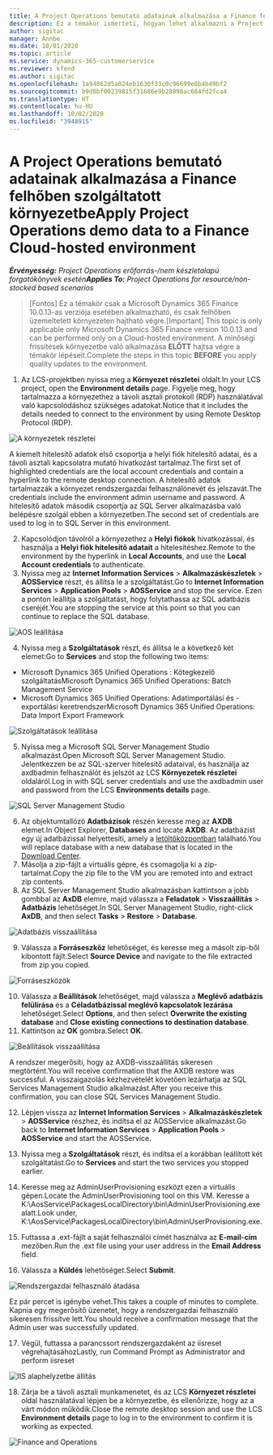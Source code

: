 ```yaml
---
title: A Project Operations bemutató adatainak alkalmazása a Finance felhőben szolgáltatott környezetbe
description: Ez a témakör ismerteti, hogyan lehet alkalmazni a Project Operations bemutató adatait a Dynamics 365 Finance felhőben szolgáltatott környezetre.
author: sigitac
manager: Annbe
ms.date: 10/01/2020
ms.topic: article
ms.service: dynamics-365-customerservice
ms.reviewer: kfend
ms.author: sigitac
ms.openlocfilehash: 1a94862d5a024eb1630f33c0c96699e8b4b49bf2
ms.sourcegitcommit: b9d8bf00239815f31686e9b28998ac684fd2fca4
ms.translationtype: HT
ms.contentlocale: hu-HU
ms.lasthandoff: 10/02/2020
ms.locfileid: "3948915"
---
```

# <a name="apply-project-operations-demo-data-to-a-finance-cloud-hosted-environment"></a><span data-ttu-id="45e8f-103">A Project Operations bemutató adatainak alkalmazása a Finance felhőben szolgáltatott környezetbe</span><span class="sxs-lookup"><span data-stu-id="45e8f-103">Apply Project Operations demo data to a Finance Cloud-hosted environment</span></span>

<span data-ttu-id="45e8f-104">_**Érvényesség:** Project Operations erőforrás-/nem készletalapú forgatókönyvek esetén_</span><span class="sxs-lookup"><span data-stu-id="45e8f-104">_**Applies To:** Project Operations for resource/non-stocked based scenarios_</span></span>

><span data-ttu-id="45e8f-105">[Fontos] Ez a témakör csak a Microsoft Dynamics 365 Finance 10.0.13-as verziója esetében alkalmazható, és csak felhőben üzemeltetett környezeten hajtható végre.</span><span class="sxs-lookup"><span data-stu-id="45e8f-105">[Important] This topic is only applicable only Microsoft Dynamics 365 Finance version 10.0.13 and can be performed only on a Cloud-hosted environment.</span></span> <span data-ttu-id="45e8f-106">A minőségi frissítések környezetbe való alkalmazása **ELŐTT** hajtsa végre a témakör lépéseit.</span><span class="sxs-lookup"><span data-stu-id="45e8f-106">Complete the steps in this topic **BEFORE** you apply quality updates to the environment.</span></span>

1. <span data-ttu-id="45e8f-107">Az LCS-projektben nyissa meg a **Környezet részletei** oldalt.</span><span class="sxs-lookup"><span data-stu-id="45e8f-107">In your LCS project, open the **Environment details** page.</span></span> <span data-ttu-id="45e8f-108">Figyelje meg, hogy tartalmazza a környezethez a távoli asztali protokoll (RDP) használatával való kapcsolódáshoz szükséges adatokat.</span><span class="sxs-lookup"><span data-stu-id="45e8f-108">Notice that it includes the details needed to connect to the environment by using Remote Desktop Protocol (RDP).</span></span>

![A  környezetek részletei](./media/1EnvironmentDetails.png)

<span data-ttu-id="45e8f-110">A kiemelt hitelesítő adatok első csoportja a helyi fiók hitelesítő adatai, és a távoli asztali kapcsolatra mutató hivatkozást tartalmaz.</span><span class="sxs-lookup"><span data-stu-id="45e8f-110">The first set of highlighted credentials are the local account credentials and contain a hyperlink to the remote desktop connection.</span></span> <span data-ttu-id="45e8f-111">A hitelesítő adatok tartalmazzák a környezet rendszergazdai felhasználónevét és jelszavát.</span><span class="sxs-lookup"><span data-stu-id="45e8f-111">The credentials include the environment admin username and password.</span></span> <span data-ttu-id="45e8f-112">A hitelesítő adatok második csoportja az SQL Server alkalmazásba való belépésre szolgál ebben a környezetben.</span><span class="sxs-lookup"><span data-stu-id="45e8f-112">The second set of credentials are used to log in to SQL Server in this environment.</span></span>

2. <span data-ttu-id="45e8f-113">Kapcsolódjon távolról a környezethez a **Helyi fiókok** hivatkozással, és használja a **Helyi fiók hitelesítő adatait** a hitelesítéshez.</span><span class="sxs-lookup"><span data-stu-id="45e8f-113">Remote to the environment by the hyperlink in **Local Accounts**, and use the **Local Account credentials** to authenticate.</span></span>
3. <span data-ttu-id="45e8f-114">Nyissa meg az **Internet Information Services** > **Alkalmazáskészletek** > **AOSService** részt, és állítsa le a szolgáltatást.</span><span class="sxs-lookup"><span data-stu-id="45e8f-114">Go to **Internet Information Services** > **Application Pools** > **AOSService** and stop the service.</span></span> <span data-ttu-id="45e8f-115">Ezen a ponton leállítja a szolgáltatást, hogy folytathassa az SQL adatbázis cseréjét.</span><span class="sxs-lookup"><span data-stu-id="45e8f-115">You are stopping the service at this point so that you can continue to replace the SQL database.</span></span>

![AOS leállítása](./media/2StopAOS.png)

4. <span data-ttu-id="45e8f-117">Nyissa meg a **Szolgáltatások** részt, és állítsa le a következő két elemet:</span><span class="sxs-lookup"><span data-stu-id="45e8f-117">Go to **Services** and stop the following two items:</span></span>

- <span data-ttu-id="45e8f-118">Microsoft Dynamics 365 Unified Operations : Kötegkezelő szolgáltatás</span><span class="sxs-lookup"><span data-stu-id="45e8f-118">Microsoft Dynamics 365 Unified Operations: Batch Management Service</span></span>
- <span data-ttu-id="45e8f-119">Microsoft Dynamics 365 Unified Operations: Adatimportálási és -exportálási keretrendszer</span><span class="sxs-lookup"><span data-stu-id="45e8f-119">Microsoft Dynamics 365 Unified Operations: Data Import Export Framework</span></span>

![Szolgáltatások leállítása](./media/3StopServices.png)

5. <span data-ttu-id="45e8f-121">Nyissa meg a Microsoft SQL Server Management Studio alkalmazást.</span><span class="sxs-lookup"><span data-stu-id="45e8f-121">Open Microsoft SQL Server Management Studio.</span></span> <span data-ttu-id="45e8f-122">Jelentkezzen be az SQL-szerver hitelesítő adataival, és használja az axdbadmin felhasználót és jelszót az LCS **Környezetek részletei** oldaláról.</span><span class="sxs-lookup"><span data-stu-id="45e8f-122">Log in with SQL server credentials and use the axdbadmin user and password from the LCS **Environments details** page.</span></span>

![SQL Server Management Studio](./media/4SSMS.png)

6. <span data-ttu-id="45e8f-124">Az objektumtallózó **Adatbázisok** részén keresse meg az **AXDB** elemet.</span><span class="sxs-lookup"><span data-stu-id="45e8f-124">In Object Explorer, **Databases** and locate **AXDB**.</span></span> <span data-ttu-id="45e8f-125">Az adatbázist egy új adatbázissal helyettesíti, amely a [letöltőközpontban](https://download.microsoft.com/download/1/a/3/1a314bd2-b082-4a87-abdc-1ba26c92b63d/ProjOpsDemoDataFOGARelease.zip) található.</span><span class="sxs-lookup"><span data-stu-id="45e8f-125">You will replace database with a new database that is located in the [Download Center](https://download.microsoft.com/download/1/a/3/1a314bd2-b082-4a87-abdc-1ba26c92b63d/ProjOpsDemoDataFOGARelease.zip).</span></span> 
7. <span data-ttu-id="45e8f-126">Másolja a zip-fájlt a virtuális gépre, és csomagolja ki a zip-tartalmat.</span><span class="sxs-lookup"><span data-stu-id="45e8f-126">Copy the zip file to the VM you are remoted into and extract zip contents.</span></span>
8. <span data-ttu-id="45e8f-127">Az SQL Server Management Studio alkalmazásban kattintson a jobb gombbal az **AxDB** elemre, majd válassza a **Feladatok** > **Visszaállítás** > **Adatbázis** lehetőséget.</span><span class="sxs-lookup"><span data-stu-id="45e8f-127">In SQL Server Management Studio, right-click **AxDB**, and then select **Tasks** > **Restore** > **Database**.</span></span>

![Adatbázis visszaállítása](./media/5RestoreDatabase.png)

9. <span data-ttu-id="45e8f-129">Válassza a **Forráseszköz** lehetőséget, és keresse meg a másolt zip-ből kibontott fájlt.</span><span class="sxs-lookup"><span data-stu-id="45e8f-129">Select **Source Device** and navigate to the file extracted from zip you copied.</span></span>

![Forráseszközök](./media/6SourceDevice.png)

10. <span data-ttu-id="45e8f-131">Válassza a **Beállítások** lehetőséget, majd válassza a **Meglévő adatbázis felülírása** és a **Céladatbázissal meglévő kapcsolatok lezárása** lehetőséget.</span><span class="sxs-lookup"><span data-stu-id="45e8f-131">Select **Options**, and then select **Overwrite the existing database** and **Close existing connections to destination database**.</span></span> 
11. <span data-ttu-id="45e8f-132">Kattintson az **OK** gombra.</span><span class="sxs-lookup"><span data-stu-id="45e8f-132">Select **OK**.</span></span>

![Beállítások visszaállítása](./media/7RestoreSetting.png)

<span data-ttu-id="45e8f-134">A rendszer megerősíti, hogy az AXDB-visszaállítás sikeresen megtörtént.</span><span class="sxs-lookup"><span data-stu-id="45e8f-134">You will receive confirmation that the AXDB restore was successful.</span></span> <span data-ttu-id="45e8f-135">A visszaigazolás kézhezvételét követően lezárhatja az SQL Services Management Studio alkalmazást.</span><span class="sxs-lookup"><span data-stu-id="45e8f-135">After you receive this confirmation, you can close SQL Services Management Studio.</span></span>

12. <span data-ttu-id="45e8f-136">Lépjen vissza az **Internet Information Services** > **Alkalmazáskészletek** > **AOSService** részhez, és indítsa el az AOSService alkalmazást.</span><span class="sxs-lookup"><span data-stu-id="45e8f-136">Go back to **Internet Information Services** > **Application Pools** > **AOSService** and start the AOSService.</span></span>
13. <span data-ttu-id="45e8f-137">Nyissa meg a **Szolgáltatások** részt, és indítsa el a korábban leállított két szolgáltatást.</span><span class="sxs-lookup"><span data-stu-id="45e8f-137">Go to **Services** and start the two services you stopped earlier.</span></span>

14. <span data-ttu-id="45e8f-138">Keresse meg az AdminUserProvisioning eszközt ezen a virtuális gépen.</span><span class="sxs-lookup"><span data-stu-id="45e8f-138">Locate the AdminUserProvisioning tool on this VM.</span></span> <span data-ttu-id="45e8f-139">Keresse a K:\AosService\PackagesLocalDirectory\bin\AdminUserProvisioning.exe alatt.</span><span class="sxs-lookup"><span data-stu-id="45e8f-139">Look under, K:\AosService\PackagesLocalDirectory\bin\AdminUserProvisioning.exe.</span></span>
15. <span data-ttu-id="45e8f-140">Futtassa a .ext-fájlt a saját felhasználói címét használva az **E-mail-cím** mezőben.</span><span class="sxs-lookup"><span data-stu-id="45e8f-140">Run the .ext file using your user address in the **Email Address** field.</span></span> 
16. <span data-ttu-id="45e8f-141">Válassza a **Küldés** lehetőséget.</span><span class="sxs-lookup"><span data-stu-id="45e8f-141">Select **Submit**.</span></span>

![Rendszergazdai felhasználó átadása](./media/8AdminUserProvisioning.png)

<span data-ttu-id="45e8f-143">Ez pár percet is igénybe vehet.</span><span class="sxs-lookup"><span data-stu-id="45e8f-143">This takes a couple of minutes to complete.</span></span> <span data-ttu-id="45e8f-144">Kapnia egy megerősítő üzenetet, hogy a rendszergazdai felhasználó sikeresen frissítve lett.</span><span class="sxs-lookup"><span data-stu-id="45e8f-144">You should receive a confirmation message that the Admin user was successfully updated.</span></span>

17. <span data-ttu-id="45e8f-145">Végül, futtassa a parancssort rendszergazdaként az iisreset végrehajtásához</span><span class="sxs-lookup"><span data-stu-id="45e8f-145">Lastly, run Command Prompt as Administrator and perform iisreset</span></span>

![IIS alaphelyzetbe állítás](./media/9IISReset.png)

18. <span data-ttu-id="45e8f-147">Zárja be a távoli asztali munkamenetet, és az LCS **Környezet részletei** oldal használatával lépjen be a környezetbe, és ellenőrizze, hogy az a várt módon működik.</span><span class="sxs-lookup"><span data-stu-id="45e8f-147">Close the remote desktop session and use the LCS **Environment details** page to log in to the environment to confirm it is working as expected.</span></span>

![Finance and Operations](./media/10FinanceAndOperations.png)
